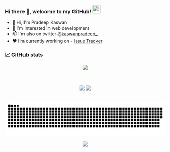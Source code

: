 ### Hi there 👋, welcome to my GitHub! <img src="https://raw.githubusercontent.com/zluvsand/zluvsand/master/wave.gif" height="25px" width="25px">

-   :penguin: Hi, I'm Pradeep Kaswan
-   :eyes: I'm interested in web development
-   :mailbox: I'm also on twitter
    <a href="https://twitter.com/kaswanpradeep_">@kaswanpradeep_</a>
-   :hearts: I’m currently working on - [Issue Tracker](https://github.com/pradeepkaswan/issue-tracker)


### :chart_with_upwards_trend: GitHub stats

<p align="center"> 
    <img src="https://github-readme-streak-stats.herokuapp.com?user=pradeepkaswan&theme=tokyonight"/>
</p>
<br/>
<p align="center">
    <a href="https://twitter.com/kaswanpradeep_"><img src="https://img.shields.io/badge/Twitter-1DA1F2?style=for-the-badge&logo=twitter&logoColor=white"/></a>
    <a href="https://www.linkedin.com/in/kaswanpradeep/"><img src="https://img.shields.io/badge/LinkedIn-0077B5?style=for-the-badge&logo=linkedin&logoColor=white"/></a>
</p>
<br/>

<picture>
  <source media="(prefers-color-scheme: dark)" srcset="./assets/github-user-contribution.svg">
  <source media="(prefers-color-scheme: light)" srcset="./assets/github-user-contribution.svg">
  <img alt="github contribution grid snake animation" src="./assets/github-user-contribution.svg">
</picture>

<br/>

<p align="center"> 
    <img src="https://raw.githubusercontent.com/catppuccin/catppuccin/main/assets/footers/gray0_ctp_on_line.svg?sanitize=true" />
</p>
